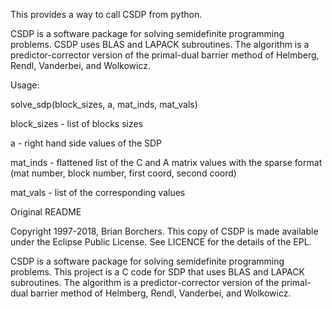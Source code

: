 This provides a way to call CSDP from python.

CSDP is a software package for solving semidefinite programming problems. CSDP uses BLAS and LAPACK subroutines. The algorithm is a predictor-corrector version of the primal-dual barrier method of Helmberg, Rendl, Vanderbei, and Wolkowicz.

Usage:

solve_sdp(block_sizes, a, mat_inds, mat_vals)

block_sizes - list of blocks sizes

a - right hand side values of the SDP

mat_inds - flattened list of the C and A matrix values with the sparse format (mat number, block number, first coord, second coord)

mat_vals - list of the corresponding values



Original README

Copyright 1997-2018, Brian Borchers.  This copy of CSDP is made
available under the Eclipse Public License.  See LICENCE for the
details of the EPL.

CSDP is a software package for solving semidefinite programming
problems.  This project is a C code for SDP that uses BLAS and LAPACK
subroutines.  The algorithm is a predictor-corrector version of the
primal-dual barrier method of Helmberg, Rendl, Vanderbei, and
Wolkowicz.